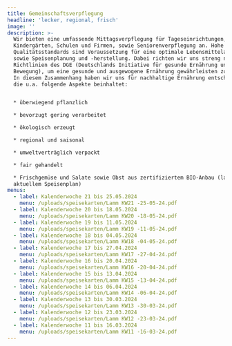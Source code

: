 ```yaml
---
title: Gemeinschaftsverpflegung
headline: 'lecker, regional, frisch'
image: ''
description: >-
  Wir bieten eine umfassende Mittagsverpflegung für Tageseinrichtungen,
  Kindergärten, Schulen und Firmen, sowie Seniorenverpflegung an. Hohe
  Qualitätsstandards sind Voraussetzung für eine optimale Lebensmittelauswahl
  sowie Speisenplanung und -herstellung. Dabei richten wir uns streng nach den
  Richtlinien des DGE (Deutschlands Initiative für gesunde Ernährung und mehr
  Bewegung), um eine gesunde und ausgewogene Ernährung gewährleisten zu können.
  In diesem Zusammenhang haben wir uns für nachhaltige Ernährung entschieden,
  die u.a. folgende Aspekte beinhaltet:


  * überwiegend pflanzlich

  * bevorzugt gering verarbeitet

  * ökologisch erzeugt

  * regional und saisonal

  * umweltverträglich verpackt

  * fair gehandelt

  * Frischgemüse und Salate sowie Obst aus zertifiziertem BIO-Anbau (laut
  aktuellem Speisenplan)
menus:
  - label: Kalenderwoche 21 bis 25.05.2024
    menu: /uploads/speisekarten/Lamm KW21 -25-05-24.pdf
  - label: Kalenderwoche 20 bis 18.05.2024
    menu: /uploads/speisekarten/Lamm KW20 -18-05-24.pdf
  - label: Kalenderwoche 19 bis 11.05.2024
    menu: /uploads/speisekarten/Lamm KW19 -11-05-24.pdf
  - label: Kalenderwoche 18 bis 04.05.2024
    menu: /uploads/speisekarten/Lamm KW18 -04-05-24.pdf
  - label: Kalenderwoche 17 bis 27.04.2024
    menu: /uploads/speisekarten/Lamm KW17 -27-04-24.pdf
  - label: Kalenderwoche 16 bis 20.04.2024
    menu: /uploads/speisekarten/Lamm KW16 -20-04-24.pdf
  - label: Kalenderwoche 15 bis 13.04.2024
    menu: /uploads/speisekarten/Lamm KW15 -13-04-24.pdf
  - label: Kalenderwoche 14 bis 06.04.2024
    menu: /uploads/speisekarten/Lamm KW14 -06-04-24.pdf
  - label: Kalenderwoche 13 bis 30.03.2024
    menu: /uploads/speisekarten/Lamm KW13 -30-03-24.pdf
  - label: Kalenderwoche 12 bis 23.03.2024
    menu: /uploads/speisekarten/Lamm KW12 -23-03-24.pdf
  - label: Kalenderwoche 11 bis 16.03.2024
    menu: /uploads/speisekarten/Lamm KW11 -16-03-24.pdf
---
```


